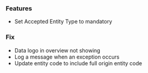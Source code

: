 ### Features
- Set Accepted Entity Type to mandatory

### Fix
- Data logo in overview not showing
- Log a message when an exception occurs
- Update entity code to include full origin entity code
